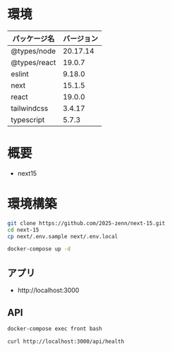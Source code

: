 # 環境

| パッケージ名 | バージョン |
|------------|-----------|
| @types/node | 20.17.14 |
| @types/react | 19.0.7 |
| eslint | 9.18.0 |
| next | 15.1.5 |
| react | 19.0.0 |
| tailwindcss | 3.4.17 |
| typescript | 5.7.3 |

# 概要

- next15

# 環境構築

```bash
git clone https://github.com/2025-zenn/next-15.git
cd next-15
cp next/.env.sample next/.env.local
```

```bash
docker-compose up -d
```

## アプリ

- http://localhost:3000

## API

```bash
docker-compose exec front bash
```

```bash
curl http://localhost:3000/api/health
```